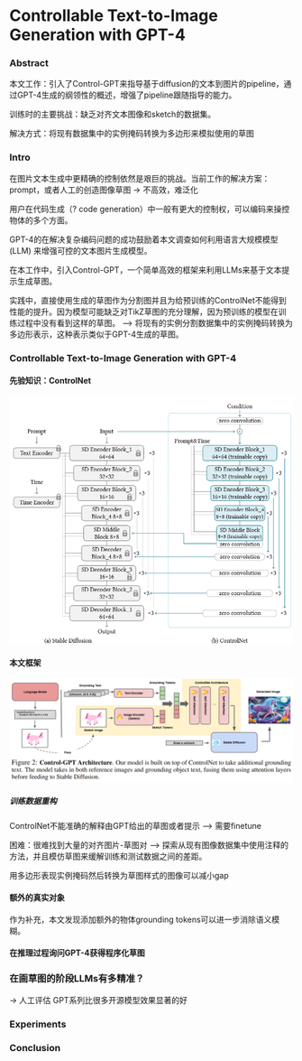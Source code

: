 # Controllable Text-to-Image Generation with GPT-4

### Abstract

本文工作：引入了Control-GPT来指导基于diffusion的文本到图片的pipeline，通过GPT-4生成的纲领性的概述，增强了pipeline跟随指导的能力。

训练时的主要挑战：缺乏对齐文本图像和sketch的数据集。

解决方式：将现有数据集中的实例掩码转换为多边形来模拟使用的草图

### Intro

在图片文本生成中更精确的控制依然是艰巨的挑战。当前工作的解决方案：prompt，或者人工的创造图像草图 -> 不高效，难泛化

用户在代码生成（? code generation）中一般有更大的控制权，可以编码来操控物体的多个方面。

GPT-4的在解决复杂编码问题的成功鼓励着本文调查如何利用语言大规模模型(LLM) 来增强可控的文本图片生成模型。

在本工作中，引入Control-GPT，一个简单高效的框架来利用LLMs来基于文本提示生成草图。

实践中，直接使用生成的草图作为分割图并且为给预训练的ControlNet不能得到性能的提升。因为模型可能缺乏对TikZ草图的充分理解，因为预训练的模型在训练过程中没有看到这样的草图。 -->  将现有的实例分割数据集中的实例掩码转换为多边形表示，这种表示类似于GPT-4生成的草图。

### Controllable Text-to-Image Generation with GPT-4

#### 先验知识：ControlNet

![image-20230605103959516](./assets/image-20230605103959516.png)

#### 本文框架

![image-20230605103942969](./assets/image-20230605103942969.png)

##### 训练数据重构

ControlNet不能准确的解释由GPT给出的草图或者提示 --> 需要finetune 

困难：很难找到大量的对齐图片-草图对 --> 探索从现有图像数据集中使用注释的方法，并且模仿草图来缓解训练和测试数据之间的差距。

用多边形表现实例掩码然后转换为草图样式的图像可以减小gap

#### 额外的真实对象

作为补充，本文发现添加额外的物体grounding tokens可以进一步消除语义模糊。

#### 在推理过程询问GPT-4获得程序化草图

### 在画草图的阶段LLMs有多精准？

-> 人工评估 GPT系列比很多开源模型效果显著的好

### Experiments

### Conclusion



